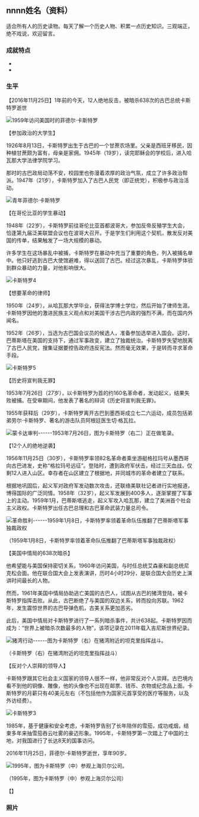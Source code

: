 ## nnnn姓名（资料）

适合所有人的历史读物。每天了解一个历史人物、积累一点历史知识。三观端正，绝不戏说，欢迎留言。  

### 成就特点

- ​
- ​


### 生平

【2016年11月25日】1年前的今天，12人绝地反击，被暗杀638次的古巴总统卡斯特罗逝世

![1959年访问美国时的菲德尔·卡斯特罗](1959年访问美国时的菲德尔·卡斯特罗.jpg)

【参加政治的大学生】

1926年8月13日，卡斯特罗出生于古巴的一个甘蔗农场里。父亲是西班牙移民，因种植甘蔗颇为富有，母亲是家佣。1945年（19岁），读完耶稣会的学校后，进入哈瓦那大学法律学院学习。

那时的古巴政局动荡不安，校园里也弥漫着浓厚的政治气氛，成立了许多政治帮派。1947年（21岁），卡斯特罗加入了古巴人民党（即正统党），积极参与政治活动。

![青年菲德尔·卡斯特罗](青年菲德尔·卡斯特罗.jpg)

【在哥伦比亚的学生暴动】

1948年（22岁），卡斯特罗前往哥伦比亚首都波哥大，参加反帝反殖学生大会，恰逢第九届泛美联盟会议也在波哥大召开。于是学生们利用这个契机，散发反对美国的传单，结果触发了一场大规模的暴动。

许多学生在这场暴乱中被捕，卡斯特罗在暴动中充当了重要的角色，列入被捕名单中。他只好逃到古巴大使馆避难，得以送回了古巴。经过这次暴乱，卡斯特罗体验到群众暴动的力量，对他影响很大。

![卡斯特罗4](卡斯特罗4.jpg)



【想要革命的律师】

1950年（24岁），从哈瓦那大学毕业，获得法学博士学位，然后开始了律师生涯。卡斯特罗因他的激进民族主义观点和对美国干涉古巴内政的强烈不满，而在国内外闻名。

1952年（26岁），当选为古巴国会议员的候选人，准备参加选举进入国会。这时，巴蒂斯塔在美国的支持下，通过军事政变，建立了独裁统治。卡斯特罗失望地脱离了古巴人民党，搜集证据要控告政府违反宪法。然而毫无效果，于是转而寻求革命手段。

![卡斯特罗5](卡斯特罗5.jpeg)

【历史将宣判我无罪】

1953年7月26日（27岁），以卡斯特罗为首的约160名革命者，发动起义，结果失败被捕。在受审期间，他发表了著名的辩词《历史将宣判我无罪》。

1955年获释后（29岁），卡斯特罗离开古巴到墨西哥成立七二六运动，成员包括弟弟劳尔·卡斯特罗、著名的游击队员阿根廷医生切·格瓦拉。

![蒙卡达审判------1953年7月26日，图为卡斯特罗（右二）正在做笔录。](蒙卡达审判------1953年7月26日，图为卡斯特罗（右二）正在做笔录。.png)

【12个人的绝地逆袭】

1956年11月25日（30岁），卡斯特罗率领82名革命者乘坐游艇格拉玛号从墨西哥向古巴进发，史称“格拉玛号远征”。登陆时，遭到政府军伏击，经过三天血战，仅剩12人进入山区。幸存者在山区建立了根据地，并同城市的革命者建立了联系。

根据地巩固后，起义军对政府军发动数次攻击，还联络美联社记者进行实地报道，博得国际的广泛同情。1958年（32岁），起义军发展到400多人，逐渐掌握了军事上的主动。1959年1月，巴蒂斯塔逃走，起义军攻入哈瓦那，建立了美洲首个社会主义政权。卡斯特罗出任古巴总理和古巴革命武装力量总司令。

![革命胜利------1959年1月8日，卡斯特罗率领着革命队伍推翻了巴蒂斯塔军事独裁政权](革命胜利------1959年1月8日，卡斯特罗率领着革命队伍推翻了巴蒂斯塔军事独裁政权.jpg)

（1959年1月8日，卡斯特罗率领着革命队伍推翻了巴蒂斯塔军事独裁政权）

【美国中情局的638次暗杀】

他希望能与美国保持密切关系，1960年访问美国，与时任总统艾森豪和副总统尼克松会面。他在联合国大会上发表演讲，历时4小时29分，是联合国大会历史上演讲时间最长的人物。

然而，1961年美国中情局协助逃亡美国的古巴人，试图从古巴的猪湾登陆，被卡斯特罗指挥击败。从此，古巴断绝了与美国的双边关系，转而投向苏联。1962年，发生震惊世界的古巴导弹危机，古美关系更加恶劣。

此后，美国中情局对卡斯特罗进行了一系列暗杀事件，共计638起。卡斯特罗因而成为：“世界上被暗杀次数最多的人物”，该项记录在2011年载入吉尼斯世界纪录。

![猪湾行动------图为卡斯特罗（右）在猪湾附近的坦克里指挥战斗。](猪湾行动------图为卡斯特罗（右）在猪湾附近的坦克里指挥战斗。.jpg)

（卡斯特罗（右）在猪湾附近的坦克里指挥战斗）

【反对个人崇拜的领导人】

卡斯特罗跟其它社会主义国家的领导人很不一样，他非常反对个人崇拜。古巴境内看不到他的铜像、雕像，他的头像也不出现在邮票、钱币、衣物或纪念品上面。卡斯特罗的月薪只有40美元左右（不包括他作为国家元首享受的医疗等服务，以及外访经费）。

![卡斯特罗3](卡斯特罗3.jpg)

1985年，基于健康和安全考虑，卡斯特罗告别了长年陪伴的雪茄，成功戒烟，结束多年来抽雪茄吞云吐雾的豪迈形象。1995年，卡斯特罗第一次踏上了中国的土地，对我国进行了长达8天的国事访问。

2016年11月25日，菲德尔·卡斯特罗逝世，享年90岁。

![1995年，图为卡斯特罗（中）参观上海贝尔公司。](1995年，图为卡斯特罗（中）参观上海贝尔公司。.jpg)

（1995年，图为卡斯特罗（中）参观上海贝尔公司）



【】

### 照片

